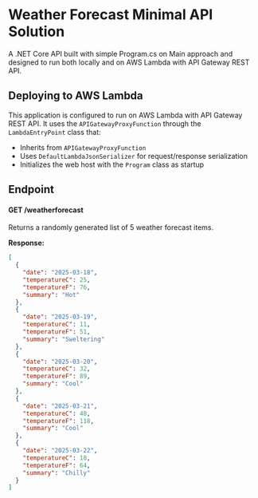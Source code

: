 # Weather Forecast Minimal API Solution

A .NET Core API built with simple Program.cs on Main approach and designed to run both locally and on AWS Lambda with API Gateway REST API.

## Deploying to AWS Lambda

This application is configured to run on AWS Lambda with API Gateway REST API. It uses the `APIGatewayProxyFunction` through the `LambdaEntryPoint` class that:

- Inherits from `APIGatewayProxyFunction`
- Uses `DefaultLambdaJsonSerializer` for request/response serialization
- Initializes the web host with the `Program` class as startup

## Endpoint

#### GET /weatherforecast

Returns a randomly generated list of 5 weather forecast items.

**Response:**

```json
[
  {
    "date": "2025-03-18",
    "temperatureC": 25,
    "temperatureF": 76,
    "summary": "Hot"
  },
  {
    "date": "2025-03-19",
    "temperatureC": 11,
    "temperatureF": 51,
    "summary": "Sweltering"
  },
  {
    "date": "2025-03-20",
    "temperatureC": 32,
    "temperatureF": 89,
    "summary": "Cool"
  },
  {
    "date": "2025-03-21",
    "temperatureC": 48,
    "temperatureF": 118,
    "summary": "Cool"
  },
  {
    "date": "2025-03-22",
    "temperatureC": 18,
    "temperatureF": 64,
    "summary": "Chilly"
  }
]
```
